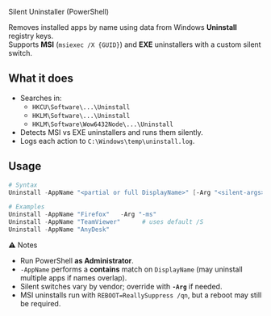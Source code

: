  Silent Uninstaller (PowerShell)

Removes installed apps by name using data from Windows **Uninstall** registry keys.  
Supports **MSI** (`msiexec /X {GUID}`) and **EXE** uninstallers with a custom silent switch.

## What it does
- Searches in:
  - `HKCU\Software\...\Uninstall`
  - `HKLM\Software\...\Uninstall`
  - `HKLM\Software\Wow6432Node\...\Uninstall`
- Detects MSI vs EXE uninstallers and runs them silently.
- Logs each action to `C:\Windows\temp\uninstall.log`.

## Usage
```powershell
# Syntax
Uninstall -AppName "<partial or full DisplayName>" [-Arg "<silent-args>"]

# Examples
Uninstall -AppName "Firefox"   -Arg "-ms"
Uninstall -AppName "TeamViewer"      # uses default /S
Uninstall -AppName "AnyDesk"
```

⚠️ Notes

- Run PowerShell **as Administrator**.  
- `-AppName` performs a **contains** match on `DisplayName` (may uninstall multiple apps if names overlap).  
- Silent switches vary by vendor; override with **`-Arg`** if needed.  
- MSI uninstalls run with `REBOOT=ReallySuppress /qn`, but a reboot may still be required. 